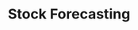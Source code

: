 ---
title: Stock Forecasting
emoji: 💊
colorFrom: yellow
colorTo: red
sdk: gradio
sdk_version: 4.16.0
app_file: stocks_app.py
pinned: false
license: apache-2.0
---